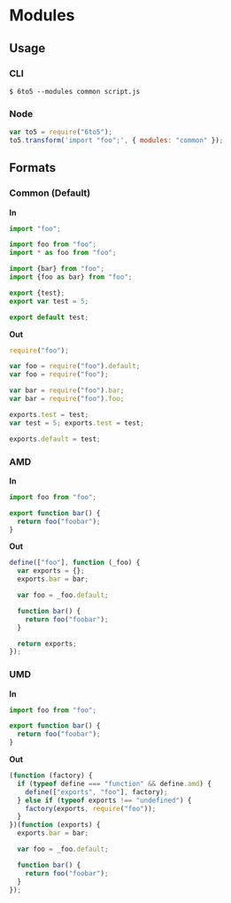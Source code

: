 # Modules

## Usage

### CLI

    $ 6to5 --modules common script.js

### Node

```javascript
var to5 = require("6to5");
to5.transform('import "foo";', { modules: "common" });
```

## Formats

### Common (Default)

**In**

```javascript
import "foo";

import foo from "foo";
import * as foo from "foo";

import {bar} from "foo";
import {foo as bar} from "foo";

export {test};
export var test = 5;

export default test;
```

**Out**

```javascript
require("foo");

var foo = require("foo").default;
var foo = require("foo");

var bar = require("foo").bar;
var bar = require("foo").foo;

exports.test = test;
var test = 5; exports.test = test;

exports.default = test;
```

### AMD

**In**

```javascript
import foo from "foo";

export function bar() {
  return foo("foobar");
}
```

**Out**

```javascript
define(["foo"], function (_foo) {
  var exports = {};
  exports.bar = bar;

  var foo = _foo.default;

  function bar() {
    return foo("foobar");
  }

  return exports;
});
```

### UMD

**In**

```javascript
import foo from "foo";

export function bar() {
  return foo("foobar");
}
```

**Out**

```javascript
(function (factory) {
  if (typeof define === "function" && define.amd) {
    define(["exports", "foo"], factory);
  } else if (typeof exports !== "undefined") {
    factory(exports, require("foo"));
  }
})(function (exports) {
  exports.bar = bar;

  var foo = _foo.default;

  function bar() {
    return foo("foobar");
  }
});
```
